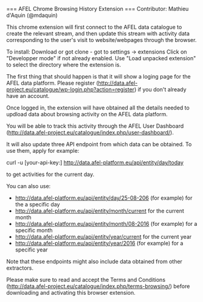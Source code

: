 === AFEL Chrome Browsing History Extension ===
Contributor: Mathieu d'Aquin (@mdaquin)

This chrome extension will first connect to the AFEL data catalogue to create the relevant stream, and then update this stream with activity data corresponding to the user's visit to website/webpages through the browser.

To install: 
Download or got clone - got to settings -> extensions 
Click on "Developper mode" if not already enabled. 
Use "Load unpacked extension" to select the directory where the extension is.

The first thing that should happen is that it will show a loging page for the AFEL data platform. Please register (http://data.afel-project.eu/catalogue/wp-login.php?action=register) if you don't already have an account.

Once logged in, the extension will have obtained all the details needed to updload data about browsing activity on the AFEL data platform.

You will be able to track this activity through the AFEL User Dashboard (http://data.afel-project.eu/catalogue/index.php/user-dashboard/).

It will also update three API endpoint from which data can be obtained. To use them, apply for example:

curl -u [your-api-key:] http://data.afel-platform.eu/api/entity/day/today 

to get activities for the current day. 

You can also use:
   - http://data.afel-platform.eu/api/entity/day/25-08-206 (for example) for the a specific day
   - http://data.afel-platform.eu/api/entity/month/current for the current month
   - http://data.afel-platform.eu/api/entity/month/08-2016 (for example) for a specific month
   - http://data.afel-platform.eu/api/entity/year/current for the current year
   - http://data.afel-platform.eu/api/entity/year/2016 (for example) for a specific year


Note that these endpoints might also include data obtained from other extractors.

Please make sure to read and accept the Terms and Conditions (http://data.afel-project.eu/catalogue/index.php/terms-browsing/) before downloading and activating this browser extension.

